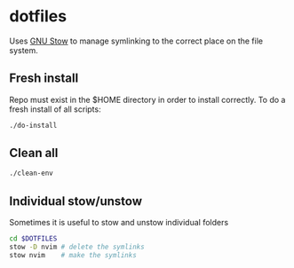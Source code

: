 # dotfiles

Uses [GNU Stow](https://www.gnu.org/software/stow/) to manage symlinking to the
correct place on the file system.

## Fresh install

Repo must exist in the $HOME directory in order to install correctly. To do a
fresh install of all scripts:

```bash
./do-install
```

## Clean all

```bash
./clean-env
```

## Individual stow/unstow

Sometimes it is useful to stow and unstow individual folders

```bash
cd $DOTFILES
stow -D nvim # delete the symlinks
stow nvim    # make the symlinks
```

